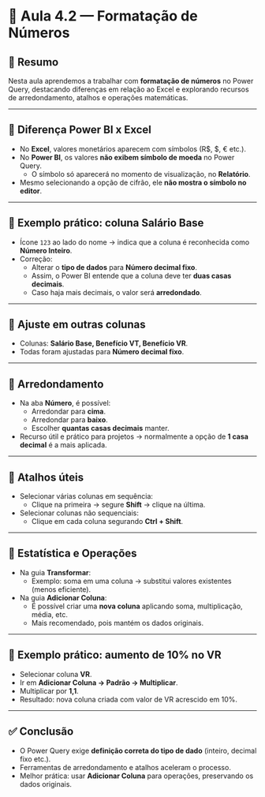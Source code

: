 # 📘 Aula 4.2 — Formatação de Números

## 📑 Resumo
Nesta aula aprendemos a trabalhar com **formatação de números** no Power Query, destacando diferenças em relação ao Excel e explorando recursos de arredondamento, atalhos e operações matemáticas.

---

## 🔹 Diferença Power BI x Excel
- No **Excel**, valores monetários aparecem com símbolos (R$, $, € etc.).
- No **Power BI**, os valores **não exibem símbolo de moeda** no Power Query.  
  - O símbolo só aparecerá no momento de visualização, no **Relatório**.
- Mesmo selecionando a opção de cifrão, ele **não mostra o símbolo no editor**.

---

## 🔹 Exemplo prático: coluna Salário Base
- Ícone `123` ao lado do nome → indica que a coluna é reconhecida como **Número Inteiro**.
- Correção:
  - Alterar o **tipo de dados** para **Número decimal fixo**.
  - Assim, o Power BI entende que a coluna deve ter **duas casas decimais**.
  - Caso haja mais decimais, o valor será **arredondado**.

---

## 🔹 Ajuste em outras colunas
- Colunas: **Salário Base, Benefício VT, Benefício VR**.  
- Todas foram ajustadas para **Número decimal fixo**.

---

## 🔹 Arredondamento
- Na aba **Número**, é possível:
  - Arredondar para **cima**.
  - Arredondar para **baixo**.
  - Escolher **quantas casas decimais** manter.
- Recurso útil e prático para projetos → normalmente a opção de **1 casa decimal** é a mais aplicada.

---

## 🔹 Atalhos úteis
- Selecionar várias colunas em sequência:
  - Clique na primeira → segure **Shift** → clique na última.
- Selecionar colunas não sequenciais:
  - Clique em cada coluna segurando **Ctrl + Shift**.

---

## 🔹 Estatística e Operações
- Na guia **Transformar**:
  - Exemplo: soma em uma coluna → substitui valores existentes (menos eficiente).
- Na guia **Adicionar Coluna**:
  - É possível criar uma **nova coluna** aplicando soma, multiplicação, média, etc.
  - Mais recomendado, pois mantém os dados originais.

---

## 🔹 Exemplo prático: aumento de 10% no VR
- Selecionar coluna **VR**.
- Ir em **Adicionar Coluna → Padrão → Multiplicar**.
- Multiplicar por **1,1**.
- Resultado: nova coluna criada com valor de VR acrescido em 10%.

---

## ✅ Conclusão
- O Power Query exige **definição correta do tipo de dado** (inteiro, decimal fixo etc.).
- Ferramentas de arredondamento e atalhos aceleram o processo.
- Melhor prática: usar **Adicionar Coluna** para operações, preservando os dados originais.
